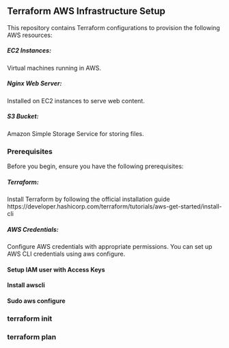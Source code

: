 <h2> Terraform AWS Infrastructure Setup </h2>
This repository contains Terraform configurations to provision the following AWS resources:


<h5>EC2 Instances:</h5> Virtual machines running in AWS. 
<h5>Nginx Web Server:</h5> Installed on EC2 instances to serve web content. 
<h5>S3 Bucket: </h5>Amazon Simple Storage Service for storing files.

<h3>Prerequisites</h3>

Before you begin, ensure you have the following prerequisites:

<h5>Terraform:</h5> Install Terraform by following the official installation guide
https://developer.hashicorp.com/terraform/tutorials/aws-get-started/install-cli
<h5>AWS Credentials:</h5> Configure AWS credentials with appropriate permissions. You can set up AWS CLI credentials using aws configure.

<h4>Setup IAM user with Access Keys</h4>

<h4>Install awscli </h4>

<h4>Sudo aws configure</h4>

<h3>terraform init</h3>

<h3>terraform plan</h3>
